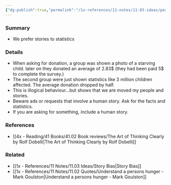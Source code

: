 ```yaml
---
{"dg-publish":true,"permalink":"/1x-references/11-notes/11-03-ideas/personification-highlight/","title":"Personification highlight","created":"2024-02-14T20:18:25.677+03:00","updated":"2024-02-14T20:18:25.677+03:00"}
---
```



### Summary
- We prefer stories to statistics

### Details
- When asking for donation, a group was shown a photo of a starving child. later on they donated an average of 2.83$ (they had been paid 5$ to complete the survey.)
- The second group were just shown statistics like 3 million children affected. The average donation dropped by half.
- This is illogical behaviour...but shows that we are moved my people and stories.
- Beware ads or requests that involve a human story. Ask for the facts and statistics.
- If you are asking for something, include a human story.

### References
- [[4x - Reading/41 Books/41.02 Book reviews/The Art of Thinking Clearly by Rolf Dobelli\|The Art of Thinking Clearly by Rolf Dobelli]]

### Related
- [[1x - References/11 Notes/11.03 Ideas/Story Bias\|Story Bias]]
- [[1x - References/11 Notes/11.02 Quotes/Understand a persons hunger - Mark Goulston\|Understand a persons hunger - Mark Goulston]]